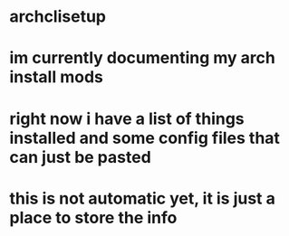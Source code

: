 # archclisetup
# im currently documenting my arch install mods
# right now i have a list of things installed and some config files that can just be pasted
# this is not automatic yet, it is just a place to store the info
